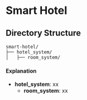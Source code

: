 # Smart Hotel

## Directory Structure

```
smart-hotel/
├── hotel_system/
│   ├── room_system/
```

#### Explanation
- __hotel_system__: xx
    - __room_system__: xx